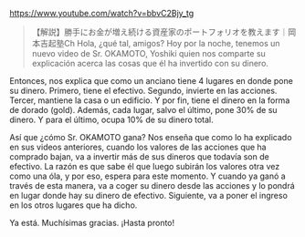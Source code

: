https://www.youtube.com/watch?v=bbvC2Bjy_tg

> 【解説】勝手にお金が増え続ける資産家のポートフォリオを教えます｜岡本吉起塾Ch 
Hola, ¿qué tal, amigos? Hoy por la noche, tenemos un nuevo video de Sr. OKAMOTO, Yoshiki quien nos comparte su explicación acerca las cosas que él ha invertido con su dinero. 

Entonces, nos explica que como un anciano tiene 4 lugares en donde pone su dinero. Primero, tiene el efectivo. Segundo, invierte en las acciones. Tercer, mantiene la casa o un edificio. Y por fin, tiene el dinero en la forma de dorado (gold). Además, cada lugar, salvo el último, pone 30% de su dinero. Y para el último, ocupa 10% de su dinero total.

Así que ¿cómo Sr. OKAMOTO gana? Nos enseña que como lo ha explicado en sus videos anteriores, cuando los valores de las acciones que ha comprado bajan, va a invertir más de sus dineros que todavía son de efectivo. La razón es que sabe él que luego subirán los valores otra vez como una óla, y por eso, espera para este momento. Y cuando ya ganó a través de esta manera, va a coger su dinero desde las acciones y lo pondrá en lugar donde hay su dinero de efectivo. Siguiente, va a poner el ingreso en los otros lugares que ha dicho.

Ya está. Muchísimas gracias. ¡Hasta pronto!

